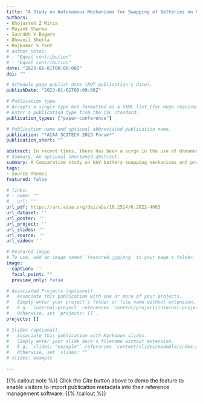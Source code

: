 ```yaml
---
title: "A Study on Autonomous Mechanisms for Swapping of Batteries on Unmanned Aerial Vehicles"
authors:
- Khojasteh Z Mirza
- Mayank Sharma
- Saurabh V Bagare
- Dhwanil Shukla
- Rajkumar S Pant
# author_notes:
# - "Equal contribution"
# - "Equal contribution"
date: "2023-01-01T00:00:00Z"
doi: ""

# Schedule page publish date (NOT publication's date).
publishDate: "2023-01-01T00:00:00Z"

# Publication type.
# Accepts a single type but formatted as a YAML list (for Hugo requirements).
# Enter a publication type from the CSL standard.
publication_types: ["paper-conference"]

# Publication name and optional abbreviated publication name.
publication: "*AIAA SCITECH 2023 Forum*"
publication_short: ""

abstract: In recent times, there has been a surge in the use of Unmanned Aerial Vehicles (UAVs) in the commercial and recreational space. Drones are highly sought after to act as replacements to traditional manned tasks ranging from surveillance to agriculture. An important factor that inhibits complete transition of drones into commercial ecosystem, is their limited battery life or endurance. Numerous attempts to enhance modern battery technology are under progress, however, a steady solution still seems far-fetched. To solve this problem with existing battery technology, rapid-action swapping of the drained battery pack can be projected as a viable option. The drained battery can be replaced with a newly charged battery and there can be a presence of a recharging station which would charge the spare batteries while the UAV is completing the mission. This paper is an ongoing study on various available battery swapping mechanisms, which are autonomous in nature to eliminate any human intervention.The final study will portray a comparative analysis of these battery swapping mechanisms and conclude with a few areas of development to make such a system available commercially.
# Summary. An optional shortened abstract.
summary: A Comparative study on UAV battery swapping mechanisms and present potential ideas of good battery swapping meachanim which can be used on aerostat.
tags:
- Source Themes
featured: false

# links:
# - name: ""
#   url: ""
url_pdf: https://arc.aiaa.org/doi/abs/10.2514/6.2022-4063
url_dataset: ''
url_poster: ''
url_project: ''
url_slides: ''
url_source: ''
url_video: ''

# Featured image
# To use, add an image named `featured.jpg/png` to your page's folder. 
image:
  caption: ''
  focal_point: ""
  preview_only: false

# Associated Projects (optional).
#   Associate this publication with one or more of your projects.
#   Simply enter your project's folder or file name without extension.
#   E.g. `internal-project` references `content/project/internal-project/index.md`.
#   Otherwise, set `projects: []`.
projects: []

# Slides (optional).
#   Associate this publication with Markdown slides.
#   Simply enter your slide deck's filename without extension.
#   E.g. `slides: "example"` references `content/slides/example/index.md`.
#   Otherwise, set `slides: ""`
# slides: example

---
```

{{% callout note %}}
Click the *Cite* button above to demo the feature to enable visitors to import publication metadata into their reference management software.
{{% /callout %}}